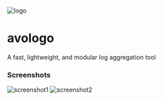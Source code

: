 ![logo](https://i.imgur.com/d0AelML.png)

# avologo

A fast, lightweight, and modular log aggregation tool


### Screenshots
![screenshot1](https://i.imgur.com/ihotRbh.png)
![screenshot2](https://i.imgur.com/6OCReyM.png)
